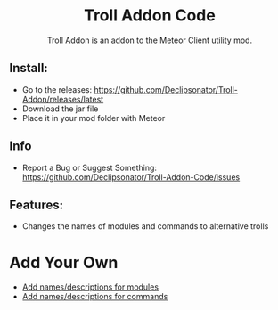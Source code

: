 <div align="center">
  <h1>Troll Addon Code</h1>
    <p>Troll Addon is an addon to the Meteor Client utility mod.</p>
</div>  


## Install:
- Go to the releases: https://github.com/Declipsonator/Troll-Addon/releases/latest
- Download the jar file
- Place it in your mod folder with Meteor

## Info
- Report a Bug or Suggest Something: https://github.com/Declipsonator/Troll-Addon-Code/issues

## Features:
- Changes the names of modules and commands to alternative trolls

# Add Your Own
- [Add names/descriptions for modules](https://github.com/Declipsonator/Troll-Addon/blob/main/Module-Alternatives.json)
- [Add names/descriptions for commands](https://github.com/Declipsonator/Troll-Addon/blob/main/Command-Alternatives.json)
